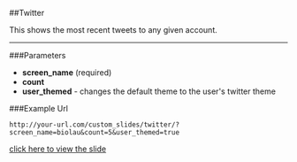 ##Twitter

This shows the most recent tweets to any given account.

---

###Parameters

* **screen_name** (required)
* **count**
* **user_themed** - changes the default theme to the user's twitter theme


###Example Url

`http://your-url.com/custom_slides/twitter/?screen_name=biolau&count=5&user_themed=true`

[click here to view the slide](./index.html)
